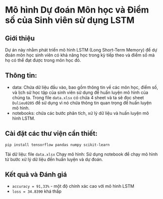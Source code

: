 # Mô hình Dự đoán Môn học và Điểm số của Sinh viên sử dụng LSTM
## Giới thiệu
Dự án này nhằm phát triển mô hình LSTM (Long Short-Term Memory) để dự đoán môn học sinh viên có khả năng học trong kỳ tiếp theo và điểm số mà họ có thể đạt được trong môn học đó.
## Thông tin:
- data: Chứa dữ liệu đầu vào, bao gồm thông tin về các môn học, điểm số, và lịch sử học tập của sinh viên sử dụng để huấn luyện mô hình của chúng ta. Trong file `data.xlsx` có chứa 4 sheet và ta sẽ đọc sheet `Dulieu0205` để sử dụng vì nó chứa thông tin quan trọng để huấn luyện mô hình.
- notebooks: chứa các bước phân tích, xử lý dữ liệu và huấn luyện mô hình LSTM.
## Cài đặt các thư viện cần thiết:
```bash
pip install tensorflow pandas numpy scikit-learn
```
Tải dữ liệu: file `data.xlsx`
Chạy mô hình: Sử dụng notebook để chạy mô hình từ bước xử lý dữ liệu đến huấn luyện và dự đoán.
## Kết quả và Đánh giá
- `accuracy = 91,33%` - một độ chính xác cao với mô hình LSTM
- `loss = 34.8390` khá thấp